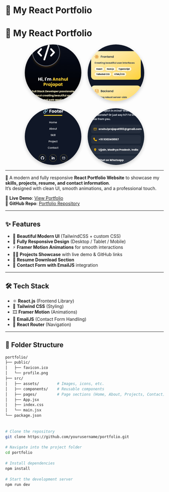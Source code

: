 # 🌟 My React Portfolio  

# 🌟 My React Portfolio  

<div align="center" style="display: flex; justify-content: center; gap: 20px; flex-wrap: wrap;">

  <picture>
    <source media="(max-width: 600px)" srcset="./src/assets/img1.jpg" />
    <img src="./src/assets/img1.jpg" alt="Profile" width="180" height="180" style="object-fit: cover; border-radius:50%; box-shadow:0px 4px 12px rgba(0,0,0,0.2); max-width: 100%;" />
  </picture>

  <picture>
    <source media="(max-width: 600px)" srcset="./src/assets/img2.jpg" />
    <img src="./src/assets/img2.jpg" alt="Profile" width="180" height="180" style="object-fit: cover; border-radius:50%; box-shadow:0px 4px 12px rgba(0,0,0,0.2); max-width: 100%;" />
  </picture>

  <picture>
    <source media="(max-width: 600px)" srcset="./src/assets/img3.jpg" />
    <img src="./src/assets/img3.jpg" alt="Profile" width="180" height="180" style="object-fit: cover; border-radius:50%; box-shadow:0px 4px 12px rgba(0,0,0,0.2); max-width: 100%;" />
  </picture>

  <picture>
    <source media="(max-width: 600px)" srcset="./src/assets/img4.jpg" />
    <img src="./src/assets/img4.jpg" alt="Profile" width="180" height="180" style="object-fit: cover; border-radius:50%; box-shadow:0px 4px 12px rgba(0,0,0,0.2); max-width: 100%;" />
  </picture>

</div>  


---

🚀 A modern and fully responsive **React Portfolio Website** to showcase my **skills, projects, resume, and contact information**.  
It’s designed with clean UI, smooth animations, and a professional touch.  

🔗 **Live Demo**: [View Portfolio](https://your-portfolio-link.com)  
📂 **GitHub Repo**: [Portfolio Repository](https://github.com/yourusername/portfolio)  

---

## ✨ Features  

- 🎨 **Beautiful Modern UI** (TailwindCSS + custom CSS)  
- 📱 **Fully Responsive Design** (Desktop / Tablet / Mobile)  
- ⚡ **Framer Motion Animations** for smooth interactions  
- 🧑‍💻 **Projects Showcase** with live demo & GitHub links  
- 📜 **Resume Download Section**  
- 📩 **Contact Form with EmailJS** integration  

---

## 🛠️ Tech Stack  

- ⚛️ **React.js** (Frontend Library)  
- 🎨 **Tailwind CSS** (Styling)  
- 🎞️ **Framer Motion** (Animations)  
- 📧 **EmailJS** (Contact Form Handling)  
- 🔗 **React Router** (Navigation)  

---

## 📂 Folder Structure  

```bash
portfolio/
├── public/
│   ├── favicon.ico
│   └── profile.png
├── src/
│   ├── assets/        # Images, icons, etc.
│   ├── components/    # Reusable components
│   ├── pages/         # Page sections (Home, About, Projects, Contact)
│   ├── App.jsx
│   ├── index.css
│   └── main.jsx
└── package.json


# Clone the repository
git clone https://github.com/yourusername/portfolio.git

# Navigate into the project folder
cd portfolio

# Install dependencies
npm install

# Start the development server
npm run dev
